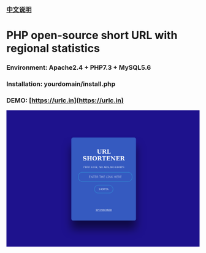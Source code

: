 ### [中文说明](./README_CN.md)

# PHP open-source short URL with regional statistics

### Environment: Apache2.4 + PHP7.3 + MySQL5.6

### Installation: yourdomain/install.php

### DEMO: [https://urlc.in](https://urlc.in)

![Screenshot](./Screenshot.png)
